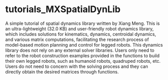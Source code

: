 # tutorials_MXSpatialDynLib
A simple tutorial of spatial dynamics library written by Xiang Meng.
This is an ultra-lightweight (32.0 KB) and user-friendly robot dynamics library, which includes solutions for kinematics, dynamics, centroidal dynamics, and various matrix computations, facilitating the research process of model-based motion planning and control for legged robots. This dynamics library does not rely on any external solver libraries. Users only need to refer to the robot construction examples provided in the functions to build their own legged robots, such as humanoid robots, quadruped robots, etc. Users do not need to concern with the solving process and they can directly obtain the desired matrices through functions.
